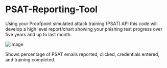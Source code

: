 # PSAT-Reporting-Tool
Using your Proofpoint simulated attack training (PSAT) API this code will develop a high level report/chart showing your phishing test progress over five years and up to last month. <br/>

![image](https://github.com/user-attachments/assets/1dde66be-911d-47fa-940f-65ebc7d9e0ef)

Shows percentage of PSAT emails reported, clicked, credentials entered, and training completed.
